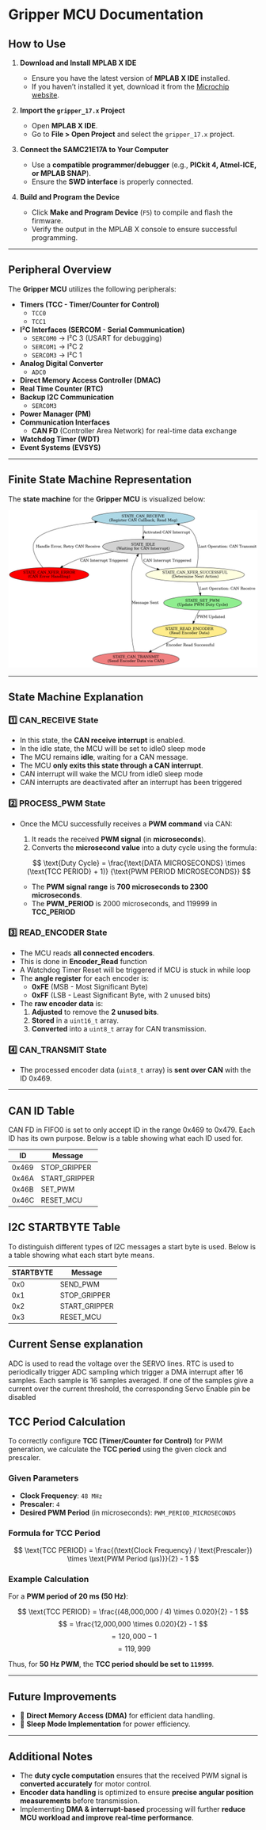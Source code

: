 
# **Gripper MCU Documentation**


## **How to Use**

1. **Download and Install MPLAB X IDE**  
   - Ensure you have the latest version of **MPLAB X IDE** installed.  
   - If you haven’t installed it yet, download it from the [Microchip website](https://www.microchip.com/mplab/mplab-x-ide).

2. **Import the `gripper_17.x` Project**  
   - Open **MPLAB X IDE**.
   - Go to **File > Open Project** and select the `gripper_17.x` project.

3. **Connect the SAMC21E17A to Your Computer**  
   - Use a **compatible programmer/debugger** (e.g., **PICkit 4, Atmel-ICE, or MPLAB SNAP**).  
   - Ensure the **SWD interface** is properly connected.  

4. **Build and Program the Device**  
   - Click **Make and Program Device** (`F5`) to compile and flash the firmware.  
   - Verify the output in the MPLAB X console to ensure successful programming.
---


## **Peripheral Overview**
The **Gripper MCU** utilizes the following peripherals:

- **Timers (TCC - Timer/Counter for Control)**
  - `TCC0`
  - `TCC1`
- **I²C Interfaces (SERCOM - Serial Communication)**
  - `SERCOM0` → I²C 3 (USART for debugging)
  - `SERCOM1` → I²C 2
  - `SERCOM3` → I²C 1
- **Analog Digital Converter**
  - `ADC0` 
- **Direct Memory Access Controller (DMAC)**
- **Real Time Counter (RTC)**
- **Backup I2C Communication**
  - `SERCOM3`
- **Power Manager (PM)**
- **Communication Interfaces**
  - **CAN FD** (Controller Area Network) for real-time data exchange
- **Watchdog Timer (WDT)**
- **Event Systems (EVSYS)**

---

## **Finite State Machine Representation**
The **state machine** for the **Gripper MCU** is visualized below:

<center>
    <img src="gripper_diagram.png" alt="Gripper Diagram">
</center>

---

## **State Machine Explanation**

### **1️⃣ CAN_RECEIVE State**
- In this state, the **CAN receive interrupt** is enabled.
- In the idle state, the MCU willl be set to idle0 sleep mode
- The MCU remains **idle**, waiting for a CAN message.
- The MCU **only exits this state through a CAN interrupt**.
- CAN interrupt will wake the MCU from idle0 sleep mode
- CAN interrupts are deactivated after an interrupt has been triggered

### **2️⃣ PROCESS_PWM State**
- Once the MCU successfully receives a **PWM command** via CAN:
  1. It reads the received **PWM signal** (in **microseconds**).
  2. Converts the **microsecond value** into a duty cycle using the formula:

  
  $$
  \text{Duty Cycle} = \frac{\text{DATA MICROSECONDS} \times (\text{TCC PERIOD} + 1)}
  {\text{PWM PERIOD MICROSECONDS}}
  $$



  - The **PWM signal range** is **700 microseconds to 2300 microseconds**.
  - The **PWM_PERIOD** is 2000 microseconds, and 119999 in **TCC_PERIOD**

### **3️⃣ READ_ENCODER State**
- The MCU reads **all connected encoders**.
- This is done in **Encoder_Read** function
- A Watchdog Timer Reset will be triggered if MCU is stuck in while loop
- The **angle register** for each encoder is:
  - **0xFE** (MSB - Most Significant Byte)
  - **0xFF** (LSB - Least Significant Byte, with 2 unused bits)
- The **raw encoder data** is:
  1. **Adjusted** to remove the **2 unused bits**.
  2. **Stored** in a `uint16_t` array.
  3. **Converted** into a `uint8_t` array for CAN transmission.

### **4️⃣ CAN_TRANSMIT State**
- The processed encoder data (`uint8_t` array) is **sent over CAN** with the ID 0x469.

---


## **CAN ID Table**
CAN FD in FIFO0 is set to only accept ID in the range 0x469 to 0x479.
Each ID has its own purpose. Below is a table showing what each ID used for. 

| ID | Message |
| -------------- | --------------- |
| 0x469 | STOP_GRIPPER |
| 0x46A | START_GRIPPER |
| 0x46B | SET_PWM |
| 0x46C | RESET_MCU |

## **I2C STARTBYTE Table**
To distinguish different types of I2C messages a start byte is used.
Below is a table showing what each start byte means.


| STARTBYTE   | Message   |
|--------------- | --------------- |
| 0x0   | SEND_PWM   |
| 0x1   | STOP_GRIPPER   |
| 0x2   | START_GRIPPER   |
| 0x3   | RESET_MCU   |

## **Current Sense explanation**
ADC is used to read the voltage over the SERVO lines. RTC is used to periodically trigger ADC sampling which
trigger a DMA interrupt after 16 samples. Each sample is 16 samples averaged. If one of the samples
give a current over the current threshold, the corresponding Servo Enable pin be disabled


## **TCC Period Calculation**
To correctly configure **TCC (Timer/Counter for Control)** for PWM generation, we calculate the **TCC period** using the given clock and prescaler.

### **Given Parameters**
- **Clock Frequency**: `48 MHz`
- **Prescaler**: `4`
- **Desired PWM Period** (in microseconds): `PWM_PERIOD_MICROSECONDS`

### **Formula for TCC Period**

$$
\text{TCC PERIOD} = \frac{(\text{Clock Frequency} / \text{Prescaler}) \times \text{PWM Period (μs)}}{2} - 1
$$

### **Example Calculation**
For a **PWM period of 20 ms (50 Hz)**:

$$
\text{TCC PERIOD} = \frac{(48,000,000 / 4) \times 0.020}{2} - 1
$$
$$
= \frac{12,000,000 \times 0.020}{2} - 1
$$
$$
= {120,000} - 1
$$
$$
= 119,999
$$

Thus, for **50 Hz PWM**, the **TCC period should be set to `119999`**.

---

## **Future Improvements**
- 🔹 **Direct Memory Access (DMA)** for efficient data handling.
- 🔹 **Sleep Mode Implementation** for power efficiency.

---

## **Additional Notes**
- The **duty cycle computation** ensures that the received PWM signal is **converted accurately** for motor control.
- **Encoder data handling** is optimized to ensure **precise angular position measurements** before transmission.
- Implementing **DMA & interrupt-based** processing will further **reduce MCU workload and improve real-time performance**.

